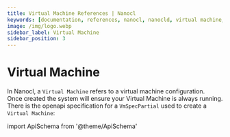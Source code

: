 ```yaml
---
title: Virtual Machine References | Nanocl
keywords: [documentation, references, nanocl, nanocld, virtual machine, vm, vms, specification, spec]
image: /img/logo.webp
sidebar_label: Virtual Machine
sidebar_position: 3
---
```


# Virtual Machine

In Nanocl, a `Virtual Machine` refers to a virtual machine configuration.<br />
Once created the system will ensure your Virtual Machine is always running.<br />
There is the openapi specification for a `VmSpecPartial` used to create a `Virtual Machine`:

import ApiSchema from '@theme/ApiSchema'

<ApiSchema example={false} id="nanocld-latest" pointer="#/components/schemas/VmSpecPartial" />
